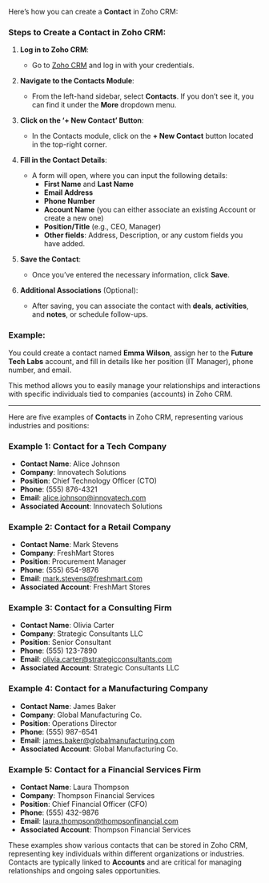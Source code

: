 Here’s how you can create a **Contact** in Zoho CRM:

### Steps to Create a Contact in Zoho CRM:

1. **Log in to Zoho CRM**:
   - Go to [Zoho CRM](https://crm.zoho.com/) and log in with your credentials.

2. **Navigate to the Contacts Module**:
   - From the left-hand sidebar, select **Contacts**. If you don’t see it, you can find it under the **More** dropdown menu.

3. **Click on the ‘+ New Contact’ Button**:
   - In the Contacts module, click on the **+ New Contact** button located in the top-right corner.

4. **Fill in the Contact Details**:
   - A form will open, where you can input the following details:
     - **First Name** and **Last Name**
     - **Email Address**
     - **Phone Number**
     - **Account Name** (you can either associate an existing Account or create a new one)
     - **Position/Title** (e.g., CEO, Manager)
     - **Other fields**: Address, Description, or any custom fields you have added.
   
5. **Save the Contact**:
   - Once you’ve entered the necessary information, click **Save**.

6. **Additional Associations** (Optional):
   - After saving, you can associate the contact with **deals**, **activities**, and **notes**, or schedule follow-ups.

### Example:
You could create a contact named **Emma Wilson**, assign her to the **Future Tech Labs** account, and fill in details like her position (IT Manager), phone number, and email.

This method allows you to easily manage your relationships and interactions with specific individuals tied to companies (accounts) in Zoho CRM.

---

Here are five examples of **Contacts** in Zoho CRM, representing various industries and positions:

### Example 1: Contact for a Tech Company
- **Contact Name**: Alice Johnson
- **Company**: Innovatech Solutions
- **Position**: Chief Technology Officer (CTO)
- **Phone**: (555) 876-4321
- **Email**: alice.johnson@innovatech.com
- **Associated Account**: Innovatech Solutions

### Example 2: Contact for a Retail Company
- **Contact Name**: Mark Stevens
- **Company**: FreshMart Stores
- **Position**: Procurement Manager
- **Phone**: (555) 654-9876
- **Email**: mark.stevens@freshmart.com
- **Associated Account**: FreshMart Stores

### Example 3: Contact for a Consulting Firm
- **Contact Name**: Olivia Carter
- **Company**: Strategic Consultants LLC
- **Position**: Senior Consultant
- **Phone**: (555) 123-7890
- **Email**: olivia.carter@strategicconsultants.com
- **Associated Account**: Strategic Consultants LLC

### Example 4: Contact for a Manufacturing Company
- **Contact Name**: James Baker
- **Company**: Global Manufacturing Co.
- **Position**: Operations Director
- **Phone**: (555) 987-6541
- **Email**: james.baker@globalmanufacturing.com
- **Associated Account**: Global Manufacturing Co.

### Example 5: Contact for a Financial Services Firm
- **Contact Name**: Laura Thompson
- **Company**: Thompson Financial Services
- **Position**: Chief Financial Officer (CFO)
- **Phone**: (555) 432-9876
- **Email**: laura.thompson@thompsonfinancial.com
- **Associated Account**: Thompson Financial Services

These examples show various contacts that can be stored in Zoho CRM, representing key individuals within different organizations or industries. Contacts are typically linked to **Accounts** and are critical for managing relationships and ongoing sales opportunities.
